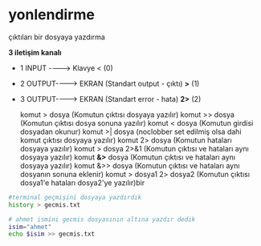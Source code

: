 # yonlendirme

çıktıları bir dosyaya yazdırma



**3 iletişim kanalı**

* 1 INPUT ----> Klavye < (0)

* 2 OUTPUT----> EKRAN (Standart output - çıktı) **>** (1)

* 3 OUTPUT----> EKRAN (Standart error - hata) **2>** (2)



  komut > dosya (Komutun çıktısı dosyaya yazılır)
  komut >> dosya (Komutun çıktısı dosya sonuna yazılır)
  komut < dosya (Komutun girdisi dosyadan okunur)
  komut >| dosya (noclobber set edilmiş olsa dahi komut çıktısı dosyaya yazılır)
  komut 2> dosya (Komutun hataları dosyaya yazılır)
  komut > dosya 2>&1 (Komutun çıktısı ve hataları aynı dosyaya yazılır)
  komut **&>** dosya (Komutun çıktısı ve hataları aynı dosyaya yazılır)
  komut &>> dosya (Komutun çıktısı ve hataları aynı dosyanın sonuna eklenir)
  komut > dosya1 2> dosya2 (Komutun çıktısı dosya1'e hataları dosya2'ye yazılır)bir 





```bash
#terminal geçmişini dosyaya yazdırdık
history > gecmis.txt

# ahmet ismini gecmis dosyasının altına yazdır dedik
isim="ahmet"
echo $isim >> gecmis.txt

```

